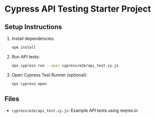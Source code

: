 # Cypress API Testing Starter Project

## Setup Instructions
1. Install dependencies:
   ```bash
   npm install
   ```

2. Run API tests:
   ```bash
   npx cypress run --spec cypress/e2e/api_test.cy.js
   ```

3. Open Cypress Test Runner (optional):
   ```bash
   npx cypress open
   ```

## Files
- `cypress/e2e/api_test.cy.js`: Example API tests using reqres.in
